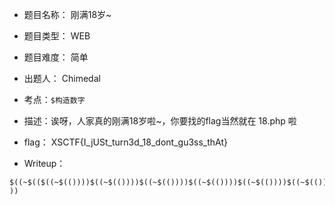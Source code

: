 * 题目名称： 刚满18岁~

* 题目类型： WEB

* 题目难度： 简单

* 出题人： Chimedal

* 考点：`$构造数字`

* 描述：诶呀，人家真的刚满18岁啦~，你要找的flag当然就在 18.php 啦

* flag： XSCTF{I_jUSt_turn3d_18_dont_gu3ss_thAt}

* Writeup：
```
$((~$(($((~$(())))$((~$(())))$((~$(())))$((~$(())))$((~$(())))$((~$(())))$((~$(())))$((~$(())))$((~$(())))$((~$(())))$((~$(())))$((~$(())))$((~$(())))$((~$(())))$((~$(())))$((~$(())))$((~$(())))$((~$(())))$((~$(())))))
))
```

